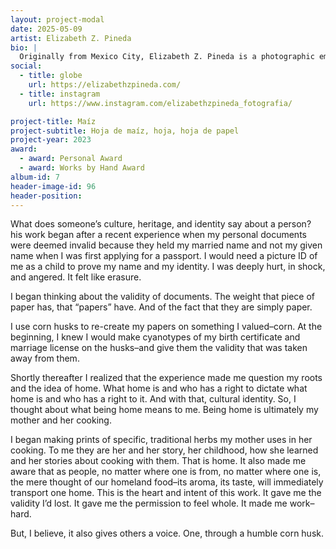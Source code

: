 ```yaml
---
layout: project-modal
date: 2025-05-09
artist: Elizabeth Z. Pineda
bio: |
  Originally from Mexico City, Elizabeth Z. Pineda is a photographic emerging artist. Her work explores complicated issues regarding immigration, identity, displacement, and migrant deaths that occur in the Arizona desert. Pineda speaks visually of community, touching on language barriers, culture, and society. Her practice is rooted in handmaking as an expression of her deep ties to the subject matter using historic and untraditional photographic, printmaking, papermaking, and book art processes.
social:
  - title: globe
    url: https://elizabethzpineda.com/
  - title: instagram
    url: https://www.instagram.com/elizabethzpineda_fotografia/

project-title: Maíz
project-subtitle: Hoja de maíz, hoja, hoja de papel
project-year: 2023
award: 
  - award: Personal Award
  - award: Works by Hand Award
album-id: 7
header-image-id: 96
header-position: 
---
```


What does someone’s culture, heritage, and identity say about a person?  his work began after a recent experience when my personal documents were deemed invalid because they held my married name and not my given name when I was first applying for a passport. I would need a picture ID of me as a child to prove my name and my identity. I was deeply hurt, in shock, and angered. It felt like erasure. 

I began thinking about the validity of documents. The weight that piece of paper has, that “papers” have. And of the fact that they are simply paper. 

I use corn husks to re-create my papers on something I valued–corn. At the beginning, I knew I would make cyanotypes of my birth certificate and marriage license on the husks–and give them the validity that was taken away from them. 

Shortly thereafter I realized that the experience made me question my roots and the idea of home. What home is and who has a right to dictate what home is and who has a right to it. And with that, cultural identity. So, I thought about what being home means to me. Being home is ultimately my mother and her cooking. 

I began making prints of specific, traditional herbs my mother uses in her cooking. To me they are her and her story, her childhood, how she learned and her stories about cooking with them. That is home. It also made me aware that as people, no matter where one is from, no matter where one is, the mere thought of our homeland food–its aroma, its taste, will immediately transport one home. This is the heart and intent of this work. It gave me the validity I’d lost. It gave me the permission to feel whole. It made me work–hard. 

But, I believe, it also gives others a voice. One, through a humble corn husk.
